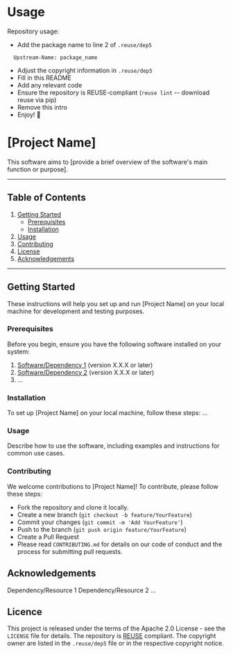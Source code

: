 # Usage

Repository usage:
* Add the package name to line 2 of `.reuse/dep5`
```
  Upstream-Name: package_name
```
* Adjust the copyright information in `.reuse/dep5`
* Fill in this README
* Add any relevant code
* Ensure the repository is REUSE-compliant (`reuse lint` -- download reuse via pip)
* Remove this intro
* Enjoy! :tada:

# [Project Name]

This software aims to [provide a brief overview of the software's main function or purpose].

---

## Table of Contents

1. [Getting Started](#getting-started)
   * [Prerequisites](#prerequisites)
   * [Installation](#installation)
2. [Usage](#usage)
3. [Contributing](#contributing)
4. [License](#license)
5. [Acknowledgements](#acknowledgements)

---

## Getting Started

These instructions will help you set up and run [Project Name] on your local machine for development and testing purposes.

### Prerequisites

Before you begin, ensure you have the following software installed on your system:

1. [Software/Dependency 1](#) (version X.X.X or later)
2. [Software/Dependency 2](#) (version X.X.X or later)
3. ...

### Installation

To set up [Project Name] on your local machine, follow these steps:
...


### Usage
Describe how to use the software, including examples and instructions for common use cases.

### Contributing
We welcome contributions to [Project Name]! To contribute, please follow these steps:

* Fork the repository and clone it locally.
* Create a new branch (`git checkout -b feature/YourFeature`)
* Commit your changes (`git commit -m 'Add YourFeature'`)
* Push to the branch (`git push origin feature/YourFeature`)
* Create a Pull Request
* Please read `CONTRIBUTING.md` for details on our code of conduct and the process for submitting pull requests.

## Acknowledgements
Dependency/Resource 1
Dependency/Resource 2
...

## Licence

This project is released under the terms of the Apache 2.0 License - see the `LICENSE` file for details.
The repository is [REUSE](https://reuse.software) compliant. The copyright owner are listed in the `.reuse/dep5` file or in the respective copyright notice.
